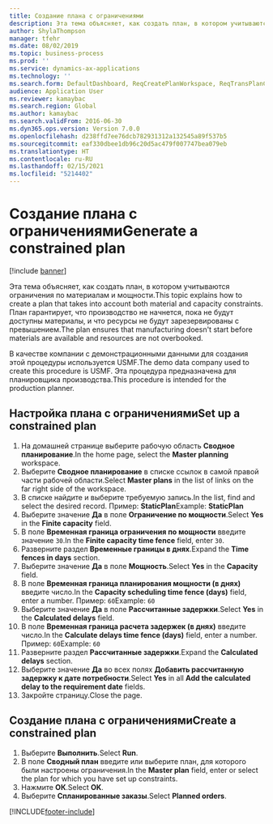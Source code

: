 ```yaml
---
title: Создание плана с ограничениями
description: Эта тема объясняет, как создать план, в котором учитываются ограничения по материалам и мощности.
author: ShylaThompson
manager: tfehr
ms.date: 08/02/2019
ms.topic: business-process
ms.prod: ''
ms.service: dynamics-ax-applications
ms.technology: ''
ms.search.form: DefaultDashboard, ReqCreatePlanWorkspace, ReqTransPlanCard, ReqPlanSched
audience: Application User
ms.reviewer: kamaybac
ms.search.region: Global
ms.author: kamaybac
ms.search.validFrom: 2016-06-30
ms.dyn365.ops.version: Version 7.0.0
ms.openlocfilehash: d238ffd7ee76dcb782931312a132545a89f537b5
ms.sourcegitcommit: eaf330dbee1db96c20d5ac479f007747bea079eb
ms.translationtype: HT
ms.contentlocale: ru-RU
ms.lasthandoff: 02/15/2021
ms.locfileid: "5214402"
---
```

# <a name="generate-a-constrained-plan"></a><span data-ttu-id="57795-103">Создание плана с ограничениями</span><span class="sxs-lookup"><span data-stu-id="57795-103">Generate a constrained plan</span></span>

[!include [banner](../../includes/banner.md)]

<span data-ttu-id="57795-104">Эта тема объясняет, как создать план, в котором учитываются ограничения по материалам и мощности.</span><span class="sxs-lookup"><span data-stu-id="57795-104">This topic explains how to create a plan that takes into account both material and capacity constraints.</span></span> <span data-ttu-id="57795-105">План гарантирует, что производство не начнется, пока не будут доступны материалы, и что ресурсы не будут зарезервированы с превышением.</span><span class="sxs-lookup"><span data-stu-id="57795-105">The plan ensures that manufacturing doesn't start before materials are available and resources are not overbooked.</span></span> 

<span data-ttu-id="57795-106">В качестве компании с демонстрационными данными для создания этой процедуры используется USMF.</span><span class="sxs-lookup"><span data-stu-id="57795-106">The demo data company used to create this procedure is USMF.</span></span> <span data-ttu-id="57795-107">Эта процедура предназначена для планировщика производства.</span><span class="sxs-lookup"><span data-stu-id="57795-107">This procedure is intended for the production planner.</span></span>


## <a name="set-up-a-constrained-plan"></a><span data-ttu-id="57795-108">Настройка плана с ограничениями</span><span class="sxs-lookup"><span data-stu-id="57795-108">Set up a constrained plan</span></span>
1. <span data-ttu-id="57795-109">На домашней странице выберите рабочую область **Сводное планирование**.</span><span class="sxs-lookup"><span data-stu-id="57795-109">In the home page, select the **Master planning** workspace.</span></span>
2. <span data-ttu-id="57795-110">Выберите **Сводное планирование** в списке ссылок в самой правой части рабочей области.</span><span class="sxs-lookup"><span data-stu-id="57795-110">Select **Master plans** in the list of links on the far right side of the workspace.</span></span>
3. <span data-ttu-id="57795-111">В списке найдите и выберите требуемую запись.</span><span class="sxs-lookup"><span data-stu-id="57795-111">In the list, find and select the desired record.</span></span> <span data-ttu-id="57795-112">Пример: **StaticPlan**</span><span class="sxs-lookup"><span data-stu-id="57795-112">Example: **StaticPlan**</span></span>  
4. <span data-ttu-id="57795-113">Выберите значение **Да** в поле **Ограничение по мощности**.</span><span class="sxs-lookup"><span data-stu-id="57795-113">Select **Yes** in the **Finite capacity** field.</span></span>
5. <span data-ttu-id="57795-114">В поле **Временная граница ограничения по мощности** введите значение `30`.</span><span class="sxs-lookup"><span data-stu-id="57795-114">In the **Finite capacity time fence** field, enter `30`.</span></span>
6. <span data-ttu-id="57795-115">Разверните раздел **Временные границы в днях**.</span><span class="sxs-lookup"><span data-stu-id="57795-115">Expand the **Time fences in days** section.</span></span>
7. <span data-ttu-id="57795-116">Выберите значение **Да** в поле **Мощность**.</span><span class="sxs-lookup"><span data-stu-id="57795-116">Select **Yes** in the **Capacity** field.</span></span>
8. <span data-ttu-id="57795-117">В поле **Временная граница планирования мощности (в днях)** введите число.</span><span class="sxs-lookup"><span data-stu-id="57795-117">In the **Capacity scheduling time fence (days)** field, enter a number.</span></span> <span data-ttu-id="57795-118">Пример: `60`</span><span class="sxs-lookup"><span data-stu-id="57795-118">Example: `60`</span></span>  
9. <span data-ttu-id="57795-119">Выберите значение **Да** в поле **Рассчитанные задержки**.</span><span class="sxs-lookup"><span data-stu-id="57795-119">Select **Yes** in the **Calculated delays** field.</span></span>
10. <span data-ttu-id="57795-120">В поле **Временная граница расчета задержек (в днях)** введите число.</span><span class="sxs-lookup"><span data-stu-id="57795-120">In the **Calculate delays time fence (days)** field, enter a number.</span></span> <span data-ttu-id="57795-121">Пример: `60`</span><span class="sxs-lookup"><span data-stu-id="57795-121">Example: `60`</span></span> 
11. <span data-ttu-id="57795-122">Разверните раздел **Рассчитанные задержки**.</span><span class="sxs-lookup"><span data-stu-id="57795-122">Expand the **Calculated delays** section.</span></span>
12. <span data-ttu-id="57795-123">Выберите значение **Да** во всех полях **Добавить рассчитанную задержку к дате потребности**.</span><span class="sxs-lookup"><span data-stu-id="57795-123">Select **Yes** in all **Add the calculated delay to the requirement date** fields.</span></span>
13. <span data-ttu-id="57795-124">Закройте страницу.</span><span class="sxs-lookup"><span data-stu-id="57795-124">Close the page.</span></span>

## <a name="create-a-constrained-plan"></a><span data-ttu-id="57795-125">Создание плана с ограничениями</span><span class="sxs-lookup"><span data-stu-id="57795-125">Create a constrained plan</span></span>
1. <span data-ttu-id="57795-126">Выберите **Выполнить**.</span><span class="sxs-lookup"><span data-stu-id="57795-126">Select **Run**.</span></span>
2. <span data-ttu-id="57795-127">В поле **Сводный план** введите или выберите план, для которого были настроены ограничения.</span><span class="sxs-lookup"><span data-stu-id="57795-127">In the **Master plan** field, enter or select the plan for which you have set up constraints.</span></span>  
3. <span data-ttu-id="57795-128">Нажмите **ОК**.</span><span class="sxs-lookup"><span data-stu-id="57795-128">Select **OK**.</span></span>
4. <span data-ttu-id="57795-129">Выберите **Спланированные заказы**.</span><span class="sxs-lookup"><span data-stu-id="57795-129">Select **Planned orders**.</span></span>



[!INCLUDE[footer-include](../../../includes/footer-banner.md)]